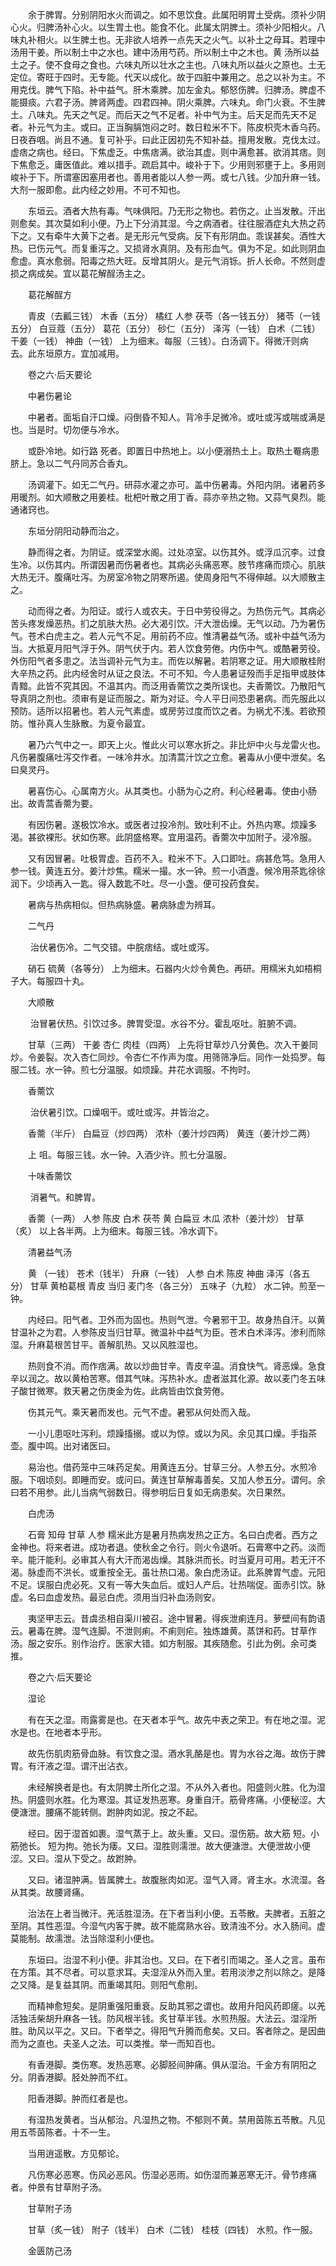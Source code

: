 <!-- { "loadSidebar": true } -->
　　余于脾胃。分别阴阳水火而调之。如不思饮食。此属阳明胃土受病。须补少阴心火。归脾汤补心火。以生胃土也。能食不化。此属太阴脾土。须补少阳相火。八味丸补相火。以生脾土也。无非欲人培养一点先天之火气。以补土之母耳。若理中汤用干姜。所以制土中之水也。建中汤用芍药。所以制土中之木也。黄 汤所以益土之子。使不食母之食也。六味丸所以壮水之主也。八味丸所以益火之原也。土无定位。寄旺于四时。无专能。代天以成化。故于四脏中兼用之。总之以补为主。不用克伐。脾气下陷。补中益气。肝木乘脾。加左金丸。郁怒伤脾。归脾汤。脾虚不能摄痰。六君子汤。脾肾两虚。四君四神。阴火乘脾。六味丸。命门火衰。不生脾土。八味丸。先天之气足。而后天之气不足者。补中气为主。后天足而先天不足者。补元气为主。或曰。正当胸膈饱闷之时。数日粒米不下。陈皮枳壳木香乌药。日夜吞咽。尚且不通。复可补乎。曰此正因初先不知补益。擅用发散。克伐太过。虚痞之病也。经曰。下焦虚乏。中焦痞满。欲治其虚。则中满愈甚。欲消其痞。则下焦愈乏。庸医值此。难以措手。疏启其中。峻补于下。少用则邪壅于上。多用则峻补于下。所谓塞因塞用者也。善用者能以人参一两。或七八钱。少加升麻一钱。大剂一服即愈。此内经之妙用。不可不知也。

　　东垣云。酒者大热有毒。气味俱阳。乃无形之物也。若伤之。止当发散。汗出则愈矣。其次莫如利小便。乃上下分消其湿。今之病酒者。往往服酒症丸大热之药下之。又有牵牛大黄下之者。是无形元气受病。反下有形阴血。乖误甚矣。酒性大热。已伤元气。而复重泻之。又损肾水真阴。及有形血气。俱为不足。如此则阴血愈虚。真水愈弱。阳毒之热大旺。反增其阴火。是元气消铄。折人长命。不然则虚损之病成矣。宜以葛花解酲汤主之。

　　葛花解酲方

　　青皮（去瓤三钱） 木香（五分） 橘红 人参 茯苓（各一钱五分） 猪苓（一钱五分） 白豆蔻（五分） 葛花（五分） 砂仁（五分） 泽泻（一钱） 白术（二钱） 干姜（一钱） 神曲（一钱） 上为细末。每服（三钱）。白汤调下。得微汗则病去。此东垣原方。宜加减用。

　　卷之六·后天要论

　　中暑伤暑论

　　中暑者。面垢自汗口燥。闷倒昏不知人。背冷手足微冷。或吐或泻或喘或满是也。当是时。切勿便与冷水。

　　或卧冷地。如行路 死者。即置日中热地上。以小便溺热土上。取热土罨病患脐上。急以二气丹同苏合香丸。

　　汤调灌下。如无二气丹。研蒜水灌之亦可。盖中伤暑毒。外阳内阴。诸暑药多用暖剂。如大顺散之用姜桂。枇杷叶散之用丁香。蒜亦辛热之物。又蒜气臭烈。能通诸窍也。

　　东垣分阴阳动静而治之。

　　静而得之者。为阴证。或深堂水阁。过处凉室。以伤其外。或浮瓜沉李。过食生冷。以伤其内。所谓因暑而伤暑者也。其病必头痛恶寒。肢节疼痛而烦心。肌肤大热无汗。腹痛吐泻。为房室冷物之阴寒所遏。使周身阳气不得伸越。以大顺散主之。

　　动而得之者。为阳证。或行人或农夫。于日中劳役得之。为热伤元气。其病必苦头疼发燥恶热。扪之肌肤大热。必大渴引饮。汗大泄齿燥。无气以动。乃为暑伤气。苍术白虎主之。若人元气不足。用前药不应。惟清暑益气汤。或补中益气汤为当。大抵夏月阳气浮于外。阴气伏于内。若人饮食劳倦。内伤中气。或酷暑劳役。外伤阳气者多患之。法当调补元气为主。而佐以解暑。若阴寒之证。用大顺散桂附大辛热之药。此内经舍时从证之良法。不可不知。今人患暑证殁而手足指甲或肢体青黯。此皆不究其因。不温其内。而泛用香薷饮之类所误也。夫香薷饮。乃散阳气导真阴之剂也。须审有是证而服之。斯为对证。今人平日间恐患暑病。而先服此以预防。适所以招暑也。若人元气素虚。或房劳过度而饮之者。为祸尤不浅。若欲预防。惟孙真人生脉散。为夏令最宜。

　　暑乃六气中之一。即天上火。惟此火可以寒水折之。非比炉中火与龙雷火也。凡伤暑腹痛吐泻交作者。一味冷井水。加清蒿汁饮之立愈。暑毒从小便中泄矣。名曰臭灵丹。

　　暑喜伤心。心属南方火。从其类也。小肠为心之府。利心经暑毒。使由小肠出。故青蒿香薷为要。

　　有因伤暑。遂极饮冷水。或医者过投冷剂。致吐利不止。外热内寒。烦躁多渴。甚欲裸形。状如伤寒。此阴盛格寒。宜用温药。香薷次中加附子。浸冷服。

　　又有因冒暑。吐极胃虚。百药不入。粒米不下。入口即吐。病甚危笃。急用人参一钱。黄连五分。姜汁炒焦。糯米一撮。水一钟。煎一小酒盏。候冷用茶匙徐徐润下。少顷再入一匙。得入数匙不吐。尽一小盏。便可投药食矣。

　　暑病与热病相似。但热病脉盛。暑病脉虚为辨耳。

　　二气丹

　　 治伏暑伤冷。二气交错。中脘痞结。或吐或泻。

　　硝石 硫黄（各等分） 上为细末。石器内火炒令黄色。再研。用糯米丸如梧桐子大。每服四十丸。

　　大顺散

　　 治冒暑伏热。引饮过多。脾胃受湿。水谷不分。霍乱呕吐。脏腑不调。

　　甘草（三两） 干姜 杏仁 肉桂（四两） 上先将甘草炒八分黄色。次入干姜同炒。令姜裂。次入杏仁同炒。令杏仁不作声为度。用筛筛净后。同作一处捣罗。每服二钱。水一钟。煎七分温服。如烦躁。井花水调服。不拘时。

　　香薷饮

　　 治伏暑引饮。口燥咽干。或吐或泻。并皆治之。

　　香薷（半斤） 白扁豆（炒四两） 浓朴（姜汁炒四两） 黄连（姜汁炒二两）

　　上 咀。每服三钱。水一钟。入酒少许。煎七分温服。

　　十味香薷饮

　　 消暑气。和脾胃。

　　香薷（一两） 人参 陈皮 白术 茯苓 黄 白扁豆 木瓜 浓朴（姜汁炒） 甘草（炙） 以上各半两。上为细末。每服三钱。冷水调下。

　　清暑益气汤

　　黄 （一钱） 苍术（钱半） 升麻（一钱） 人参 白术 陈皮 神曲 泽泻（各五分） 甘草 黄柏葛根 青皮 当归 麦门冬（各三分） 五味子（九粒） 水二钟。煎至一钟。

　　内经曰。阳气者。卫外而为固也。热则气泄。今暑邪干卫。故身热自汗。以黄 甘温补之为君。人参陈皮当归甘草。微温补中益气为臣。苍术白术泽泻。渗利而除湿。升麻葛根苦甘平。善解肌热。又以风胜湿也。

　　热则食不消。而作痞满。故以炒曲甘辛。青皮辛温。消食快气。肾恶燥。急食辛以润之。故以黄柏苦寒。借其气味。泻热补水。虚者滋其化源。故以麦门冬五味子酸甘微寒。救天暑之伤庚金为佐。此病皆由饮食劳倦。

　　伤其元气。乘天暑而发也。元气不虚。暑邪从何处而入哉。

　　一小儿患呕吐泻利。烦躁搐搦。或以为惊。或以为风。余见其口燥。手指茶壶。腹中鸣。出对诸医曰。

　　易治也。借药笼中三味药足矣。用黄连五分。甘草三分。人参五分。水煎冷服。下咽顷刻。即睡而安。或问曰。黄连甘草解毒善矣。又加人参五分。谓何。余曰若不用参。此儿当病气弱数日。得参明后日复如无病患矣。次日果然。

　　白虎汤

　　石膏 知母 甘草 人参 糯米此方是暑月热病发热之正方。名曰白虎者。西方之金神也。将来者进。成功者退。使秋金之令行。则火令退听。石膏寒中之药。淡而辛。能汗能利。必审其人有大汗而渴齿燥。其脉洪而长。时当夏月可用。若无汗不渴。脉虚而不洪长。或重按全无。虽壮热口渴。象白虎汤证。此系脾胃气虚。元阳不足。误服白虎必死。又有一等大失血后。或妇人产后。壮热喘促。面赤引饮。脉虚。名曰血虚发热。最忌白虎。须用当归补血汤则安。

　　夷坚甲志云。昔虞丞相自渠川被召。途中冒暑。得疾泄痢连月。萝壁间有韵语云。暑毒在脾。湿气连脚。不泄则痢。不痢则疟。独炼雄黄。蒸饼和药。甘草作汤。服之安乐。别作治疗。医家大错。如方制服。其疾随愈。引此为例。余可类推。

　　卷之六·后天要论

　　湿论

　　有在天之湿。雨露雾是也。在天者本乎气。故先中表之荣卫。有在地之湿。泥水是也。在地者本乎形。

　　故先伤肌肉筋骨血脉。有饮食之湿。酒水乳酪是也。胃为水谷之海。故伤于脾胃。有汗液之湿。谓汗出沾衣。

　　未经解换者是也。有太阴脾土所化之湿。不从外入者也。阳盛则火胜。化为湿热。阴盛则水胜。化为寒湿。其证发热恶寒。身重自汗。筋骨疼痛。小便秘涩。大便溏泄。腰痛不能转侧。跗肿肉如泥。按之不起。

　　经曰。因于湿首如裹。湿气蒸于上。故头重。又曰。湿伤筋。故大筋 短。小筋弛长。 短为拘。弛长为痿。又曰。湿胜则濡泄。故大便溏泄。大便泄故小便涩。又曰。湿从下受之。故跗肿。

　　又曰。诸湿肿满。皆属脾土。故腹胀肉如泥。湿气入肾。肾主水。水流湿。各从其类。故腰肾痛。

　　治法在上者当微汗。羌活胜湿汤。在下者当利小便。五苓散。夫脾者。五脏之至阴。其性恶湿。今湿气内客于脾。故不能腐熟水谷。致清浊不分。水入肠间。虚莫能制。故濡泄。法当除湿利小便也。

　　东垣曰。治湿不利小便。非其治也。又曰。在下者引而竭之。圣人之言。虽布在方策。其不尽者。可以意求耳。夫湿淫从外而入里。若用淡渗之剂以除之。是降之又降。是复益其阴。而重竭其阳。则阳气愈削。

　　而精神愈短矣。是阴重强阳重衰。反助其邪之谓也。故用升阳风药即瘥。以羌活独活柴胡升麻各一钱。防风根半钱。炙甘草半钱。水煎热服。大法云。湿淫所胜。助风以平之。又曰。下者举之。得阳气升腾而愈矣。又曰。客者除之。是因曲而为之直也。夫圣人之法。可以类推。举一而知百也。

　　有香港脚。类伤寒。发热恶寒。必脚胫间肿痛。俱从湿治。千金方有阴阳之分。阴香港脚。胫处肿而不红。

　　阳香港脚。肿而红者是也。

　　有湿热发黄者。当从郁治。凡湿热之物。不郁则不黄。禁用茵陈五苓散。凡见用五苓茵陈者。十不一生。

　　当用逍遥散。方见郁论。

　　凡伤寒必恶寒。伤风必恶风。伤湿必恶雨。如伤湿而兼恶寒无汗。骨节疼痛者。仲景有甘草附子汤。

　　甘草附子汤

　　甘草（炙一钱） 附子（钱半） 白术（二钱） 桂枝（四钱） 水煎。作一服。

　　金匮防己汤

